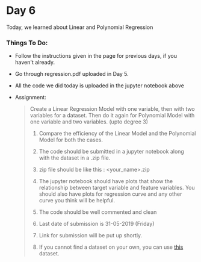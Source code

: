 # Day 6
Today, we learned about Linear and Polynomial Regression

### Things To Do:

- Follow the instructions given in the page for previous days, if you haven't already.

- Go through regression.pdf uploaded in Day 5.

- All the code we did today is uploaded in the jupyter notebook above

- Assignment:

  > Create a Linear Regression Model with one variable, then with two variables for a dataset. Then do it again for Polynomial Model with one variable and two variables. (upto degree 3)
  >
  > 1. Compare the efficiency of the Linear Model and the Polynomial Model for both the cases. 
  >
  > 2. The code should be submitted in a jupyter notebook along with the dataset in a .zip file. 
  > 3. zip file should be like this : <your_name>.zip
  > 4. The jupyter notebook should have plots that show the relationship between target variable and feature variables. You should also have plots for regression curve and any other curve you think will be helpful.
  > 5. The code should be well commented and clean
  > 6. Last date of submission is 31-05-2019 (Friday) 
  > 7. Link for submission will be put up shortly.
  > 8. If you cannot find a dataset on your own, you can use [this](https://www.kaggle.com/uciml/red-wine-quality-cortez-et-al-2009) dataset.

